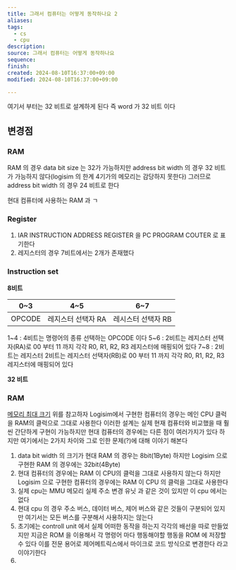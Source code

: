 ```yaml
---
title: 그래서 컴퓨터는 어떻게 동작하나요 2
aliases: 
tags:
  - cs
  - cpu
description: 
source: 그래서 컴퓨터는 어떻게 동작하나요
sequence: 
finish: 
created: 2024-08-10T16:37:00+09:00
modified: 2024-08-10T16:37:00+09:00

---
```

여기서 부터는 32 비트로 설계하게 된다
즉 word 가 32 비트 이다


## 변경점
### RAM
RAM 의 경우 data bit size 는 32가 가능하지만 address bit width 의 경우 32 비트가 가능하지 않다(logisim 의 한계 4기가의 메모리는 감당하지 못한다) 그러므로 address bit width 의 경우 24 비트로 한다

현대 컴퓨터에 사용하는 RAM 과 ㄱ

### Register
1. IAR INSTRUCTION ADDRESS REGISTER 을 PC PROGRAM COUTER 로 표기한다
2. 레지스터의 경우 7비트에서는 2개가 존재했다

### Instruction set

**8비트**

| 0~3    | 4~5         | 6~7         |
| ------ | ----------- | ----------- |
| OPCODE | 레지스터 선택자 RA | 레시스터 선택자 RB |

1~4 : 4비트는 명령어의 종류 선택하는 OPCODE 이다
5~6 : 2비트는 레지스터 선택자(RA)로 00 부터 11 까지 각각 R0, R1, R2, R3 레지스터에 매핑되어 있다
7~8 : 2비트는 레지스터 2비트는 레지스터 선택자(RB)로 00 부터 11 까지 각각 R0, R1, R2, R3 레지스터에 매핑되어 있다


**32 비트** 




### RAM
[메모리 최대 크기](../메모리%20최대%20크기.md)
위를 참고하자
Logisim에서 구현한 컴퓨터의 경우는 메인 CPU 클럭을 RAM의 클럭으로 그대로 사용한다 이러한 설계는 실제 현재 컴퓨터와 비교했을 때 훨씬 간단하게 구현이 가능하지만 현대 컴퓨터의 경우에는 다른 점이 여러가지가 있다 하지만 여기에서는 2가지 차이와 그로 인한 문제(?)에 대해 이야기 해본다
1. data bit width 의 크기가 현대 RAM 의 경우는 8bit(1Byte)
   하지만 Logisim 으로 구현한 RAM 의 경우에는 32bit(4Byte)
2. 현대 컴퓨터의 경우에는 RAM 이 CPU의 클럭을 그대로 사용하지 않는다
   하지만 Logisim 으로 구현한 컴퓨터의 경우에는 RAM 이 CPU 의 클럭을 그대로 사용한다
3. 실제 cpu는 MMU 메모리 실제 주소 변경 유닛 과 같은 것이 있지만 이 cpu 에서는 없다
4. 현대 cpu 의 경우 주소 버스, 데이터 버스, 제어  버스와 같은 것들이 구분되어 있지만 여기서는 모든 버스를 구분해서 사용하지는 않는다
5. 초기에는 controll unit 에서 실제 어떠한 동작을 하는지 각각의 배선을 따로 만들었지만 지금은 ROM 을 이용해서 각 명령어 마다 행동해야할 행동을 ROM 에 저장할 수 있다 이를 전문 용어로 제어메트릭스에서 마이크로 코드 방식으로 변경한다 라고 이야기한다
6. 